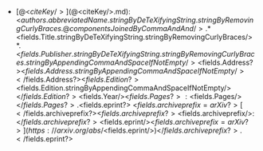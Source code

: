 * [@<$citeKey/>](@<$citeKey/>.md): <$authors.abbreviatedName.stringByDeTeXifyingString.stringByRemovingCurlyBraces.@componentsJoinedByCommaAndAnd/>. *<$fields.Title.stringByDeTeXifyingString.stringByRemovingCurlyBraces/>*. <$fields.Publisher.stringByDeTeXifyingString.stringByRemovingCurlyBraces.stringByAppendingCommaAndSpaceIfNotEmpty/><$fields.Address?><$fields.Address.stringByAppendingCommaAndSpaceIfNotEmpty/></$fields.Address?><$fields.Edition?><$fields.Edition.stringByAppendingCommaAndSpaceIfNotEmpty/></$fields.Edition?><$fields.Year/><$fields.Pages?>:<$fields.Pages/></$fields.Pages?>.<$fields.eprint?> <$fields.archiveprefix=arXiv?>[</$fields.archiveprefix?><$fields.archiveprefix?><$fields.archiveprefix/>:</$fields.archiveprefix?><$fields.eprint/><$fields.archiveprefix=arXiv?>](https://arxiv.org/abs/<$fields.eprint/>)</$fields.archiveprefix?>.</$fields.eprint?>